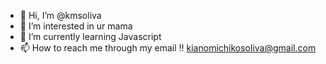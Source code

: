 - 👋 Hi, I’m @kmsoliva
- 👀 I’m interested in ur mama
- 🌱 I’m currently learning Javascript
- 📫 How to reach me through my email !! kianomichikosoliva@gmail.com

<!---
kmsoliva/kmsoliva is a ✨ special ✨ repository because its `README.md` (this file) appears on your GitHub profile.
You can click the Preview link to take a look at your changes.
--->
